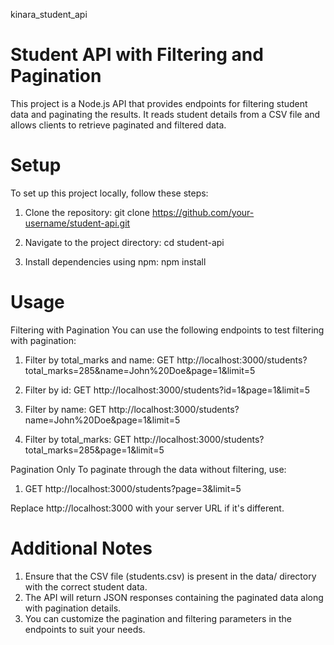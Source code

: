 kinara_student_api

# Student API with Filtering and Pagination

This project is a Node.js API that provides endpoints for filtering student data and paginating the results. It reads student details from a CSV file and allows clients to retrieve paginated and filtered data.

# Setup

To set up this project locally, follow these steps:
1. Clone the repository:
   git clone https://github.com/your-username/student-api.git

2. Navigate to the project directory:
   cd student-api

3. Install dependencies using npm:
   npm install

# Usage

Filtering with Pagination
You can use the following endpoints to test filtering with pagination:

1. Filter by total_marks and name:
   GET http://localhost:3000/students?total_marks=285&name=John%20Doe&page=1&limit=5

2. Filter by id:
   GET http://localhost:3000/students?id=1&page=1&limit=5

3. Filter by name:
   GET http://localhost:3000/students?name=John%20Doe&page=1&limit=5

4. Filter by total_marks:
   GET http://localhost:3000/students?total_marks=285&page=1&limit=5


Pagination Only
To paginate through the data without filtering, use:

1. GET http://localhost:3000/students?page=3&limit=5


Replace http://localhost:3000 with your server URL if it's different.


# Additional Notes

1. Ensure that the CSV file (students.csv) is present in the data/ directory with the correct student data.
2. The API will return JSON responses containing the paginated data along with pagination details.
3. You can customize the pagination and filtering parameters in the endpoints to suit your needs.
